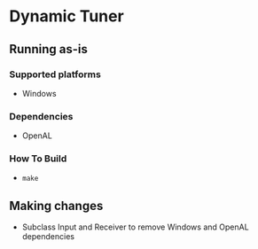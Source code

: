 # Dynamic Tuner
## Running as-is
### Supported platforms
* Windows

### Dependencies
* OpenAL

### How To Build
* `make`

## Making changes
* Subclass Input and Receiver to remove Windows and OpenAL dependencies